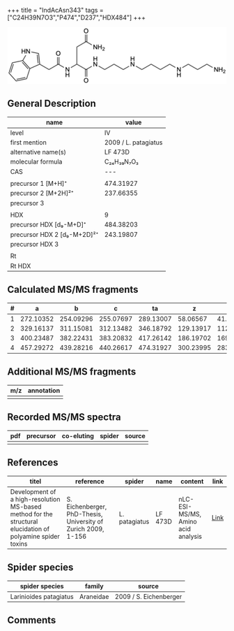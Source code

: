 +++
title = "IndAcAsn343"
tags = ["C24H39N7O3","P474","D237","HDX484"]
+++

![](/img/IndAcAsn343.png)

## General Description

| name                        | value                |
|-----------------------------|----------------------|
| level                       | IV                   |
| first mention               | 2009 / L. patagiatus |
| alternative name(s)         | LF 473D              |
| molecular formula           | C₂₄H₃₉N₇O₃           |
| CAS                         | ---                  |
|                             |                      |
| precursor 1 [M+H]⁺          | 474.31927            |
| precursor 2 [M+2H]²⁺        | 237.66355            |
| precursor 3                 |                      |
|                             |                      |
| HDX                         | 9                    |
| precursor HDX   [d₉-M+D]⁺   | 484.38203            |
| precursor HDX 2 [d₉-M+2D]²⁺ | 243.19807            |
| precursor HDX 3             |                      |
|                             |                      |
| Rt                          |                      |
| Rt HDX                      |                      |

## Calculated MS/MS fragments

| # | a         | b         | c         | ta        | z         | y         | tz        |
|---|-----------|-----------|-----------|-----------|-----------|-----------|-----------|
| 1 | 272.10352 | 254.09296 | 255.07697 | 289.13007 | 58.06567  | 41.03912  | 75.09222  |
| 2 | 329.16137 | 311.15081 | 312.13482 | 346.18792 | 129.13917 | 112.11262 | 146.16572 |
| 3 | 400.23487 | 382.22431 | 383.20832 | 417.26142 | 186.19702 | 169.17047 | 203.22357 |
| 4 | 457.29272 | 439.28216 | 440.26617 | 474.31927 | 300.23995 | 283.21340 | 317.26650 |

## Additional MS/MS fragments

| m/z       | annotation |
|-----------|------------|
|           |            |

## Recorded MS/MS spectra

| pdf | precursor | co-eluting | spider    | source                              |
|-----|-----------|------------|-----------|-------------------------------------|
|     |           |            |           |                                     |

## References

| titel                                                                                                      | reference                                                     | spider        | name    | content                            | link                                                               |
|------------------------------------------------------------------------------------------------------------|---------------------------------------------------------------|---------------|---------|------------------------------------|--------------------------------------------------------------------|
| Development of a high-resolution MS-based method for the structural elucidation of polyamine spider toxins | S. Eichenberger, PhD-Thesis, University of Zurich 2009, 1-156 | L. patagiatus | LF 473D | nLC-ESI-MS/MS, Amino acid analysis | [Link](https://www.zora.uzh.ch/id/eprint/12787/1/Eichenberger.pdf) |

## Spider species

| spider species         | family    | source                 |
|------------------------|-----------|------------------------|
| Larinioides patagiatus | Araneidae | 2009 / S. Eichenberger |

## Comments